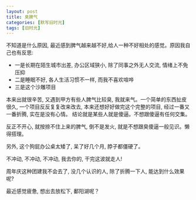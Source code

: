 ```yaml
---
layout: post
title: 臭脾气
categories: [默写旧时光]
tags: [旧时光]
---
```


不知道是什么原因, 最近感到脾气越来越不好,给人一种不好相处的感觉。原因我自己也有反思:

- 一是长期在陌生城市出差, 办公区域狭小, 除了同事之外无人交流, 情绪上不免压抑  
- 二是睡眠不好, 各人生活习惯不一样, 而我不喜欢喧哗  
- 三是这个沙雕项目   

本来出就很辛苦, 又遇到甲方有些人脾气比较臭, 我就来气。一个简单的东西扯皮很久, 一个项目反反复复改来改去, 本来还想好好做完这个完整的项目, 经过一番又一番折腾, 实在是没有心情。
结论就是某些人就是傻逼。不想跟傻逼有任何交集。

反正不开心, 就按捺不住上来的脾气, 倒不是发火, 就是不想跟臭傻逼一般见识。懒得搭理。

另外, 这个狗屁办公桌太矮了, 呆了好几个月, 脖子都僵硬了。

不冲动, 不冲动, 不冲动, 我去你的, 干完这波就走人!

周年庆这种团建我不会去了, 没几个认识的人, 除了折腾一下人, 能达到什么效果呢?

最近感觉疲惫, 想出去放松下, 鄱阳湖呢？
